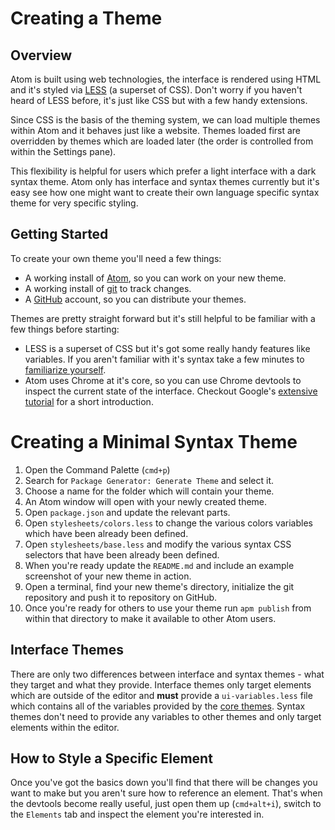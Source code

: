 # Creating a Theme

## Overview

Atom is built using web technologies, the interface is rendered using HTML and
it's styled via [LESS] (a superset of CSS). Don't worry if you haven't
heard of LESS before, it's just like CSS but with a few handy extensions.

Since CSS is the basis of the theming system, we can load multiple themes within
Atom and it behaves just like a website. Themes loaded first are overridden by
themes which are loaded later (the order is controlled from within the Settings
pane).

This flexibility is helpful for users which prefer a light interface with a dark
syntax theme. Atom only has interface and syntax themes currently but it's easy
see how one might want to create their own  language specific syntax theme for
very specific styling.

## Getting Started

To create your own theme you'll need a few things:

* A working install of [Atom], so you can work on your new theme.
* A working install of [git] to track changes.
* A [GitHub] account, so you can distribute your themes.

Themes are pretty straight forward but it's still helpful to be familiar with
a few things before starting:

* LESS is a superset of CSS but it's got some really handy features like
  variables. If you aren't familiar with it's syntax take a few minutes
  to [familiarize yourself][less-tutorial].
* Atom uses Chrome at it's core, so you can use Chrome devtools to
  inspect the current state of the interface. Checkout Google's
  [extensive tutorial][devtools-tutorial] for a short introduction.

# Creating a Minimal Syntax Theme

1. Open the Command Palette (`cmd+p`)
1. Search for `Package Generator: Generate Theme` and select it.
1. Choose a name for the folder which will contain your theme.
1. An Atom window will open with your newly created theme.
  1. Open `package.json` and update the relevant parts.
  1. Open `stylesheets/colors.less` to change the various colors variables which
     have been already been defined.
  1. Open `stylesheets/base.less` and modify the various syntax CSS selectors
     that have been already been defined.
  1. When you're ready update the `README.md` and include an example screenshot
     of your new theme in action.
1. Open a terminal, find your new theme's directory, initialize the git
   repository and push it to repository on  GitHub.
1. Once you're ready for others to use your theme run `apm publish` from within
   that directory to make it available to other Atom users.

## Interface Themes

There are only two differences between interface and syntax themes - what
they target and what they provide. Interface themes only target elements which
are outside of the editor and **must** provide a `ui-variables.less` file which
contains all of the variables provided by the [core themes][ui-variables].
Syntax themes don't need to provide any variables to other themes and only
target elements within the editor.

## How to Style a Specific Element

Once you've got the basics down you'll find that there will be changes you want
to make but you aren't sure how to reference an element. That's when the
devtools become really useful, just open them up (`cmd+alt+i`), switch to the
`Elements` tab and inspect the element you're interested in.

[less]: http://lesscss.org/
[git]: http://git-scm.com/
[atom]: https://atom.io/
[github]: https://github.com/
[less-tutorial]: https://speakerdeck.com/danmatthews/less-css
[devtools-tutorial]: https://developers.google.com/chrome-developer-tools/docs/elements
[ui-variables]: https://github.com/atom/atom-dark-ui/blob/master/stylesheets/ui-variables.less
